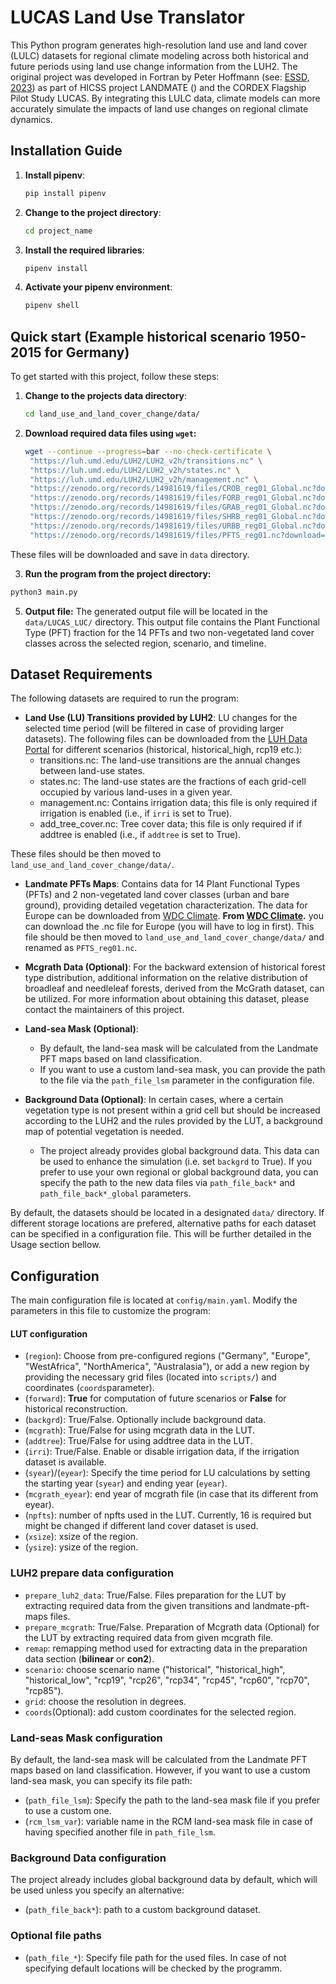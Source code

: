  
# LUCAS Land Use Translator 


This Python program generates high-resolution land use and land cover (LULC) datasets for regional climate modeling across both historical and future periods using land use change information from the LUH2. The original project was developed in Fortran by Peter Hoffmann (see: [ESSD, 2023](https://essd.copernicus.org/articles/15/3819/2023/)) as part of HICSS project LANDMATE () and the CORDEX Flagship Pilot Study LUCAS. By integrating this LULC data, climate models can more accurately simulate the impacts of land use changes on regional climate dynamics.

## Installation Guide

1. **Install pipenv**:

   ```bash
   pip install pipenv

2. **Change to the project directory**:

   ```bash
   cd project_name

3. **Install the required libraries**:

   ```bash
   pipenv install 

4. **Activate your pipenv environment**:
   ```bash
   pipenv shell

## Quick start (Example historical scenario 1950-2015 for Germany)

To get started with this project, follow these steps:

1. **Change to the projects data directory**:

   ```bash
   cd land_use_and_land_cover_change/data/
   ```
2. **Download required data files using `wget`:**

   ```bash
   wget --continue --progress=bar --no-check-certificate \
    "https://luh.umd.edu/LUH2/LUH2_v2h/transitions.nc" \
    "https://luh.umd.edu/LUH2/LUH2_v2h/states.nc" \
    "https://luh.umd.edu/LUH2/LUH2_v2h/management.nc" \
    "https://zenodo.org/records/14981619/files/CROB_reg01_Global.nc?download=1&" \
    "https://zenodo.org/records/14981619/files/FORB_reg01_Global.nc?download=1&" \
    "https://zenodo.org/records/14981619/files/GRAB_reg01_Global.nc?download=1&" \
    "https://zenodo.org/records/14981619/files/SHRB_reg01_Global.nc?download=1&" \
    "https://zenodo.org/records/14981619/files/URBB_reg01_Global.nc?download=1&" \
    "https://zenodo.org/records/14981619/files/PFTS_reg01.nc?download=1&preview=1"
   ```
These files will be downloaded and save in `data` directory.

3. **Run the program from the project directory:**

```bash
python3 main.py
```

5. **Output file:** The generated output file will be located in the  `data/LUCAS_LUC/` directory. This output file contains the Plant Functional Type (PFT) fraction for the 14 PFTs and two non-vegetated land cover classes across the selected region, scenario, and timeline.

## Dataset Requirements

The following datasets are required to run the program:

- **Land Use (LU) Transitions provided by LUH2**: LU changes for the selected time period (will be filtered in case of providing larger datasets). The following files can be downloaded from the [LUH Data Portal](https://luh.umd.edu/data.shtml) for different scenarios (historical, historical_high, rcp19 etc.):
   - transitions.nc: The land-use transitions are the annual changes between land-use states. 
   - states.nc: The land-use states are the fractions of each grid-cell occupied by various land-uses in a given year.
   - management.nc: Contains irrigation data; this file is only required if irrigation is enabled (i.e., if `irri` is set to True).
   - add_tree_cover.nc: Tree cover data; this file is only required if if addtree is enabled (i.e., if `addtree` is set to True).

These files should be then moved to `land_use_and_land_cover_change/data/`.
- **Landmate PFTs Maps**: Contains data for 14 Plant Functional Types (PFTs) and 2 non-vegetated land cover classes (urban and bare ground), providing detailed vegetation characterization. The data for Europe can be downloaded from [WDC Climate](https://www.wdc-climate.de/ui/entry?acronym=LM_PFT_EUR_v1.1_afts). **From [WDC Climate](https://www.wdc-climate.de/ui/entry?acronym=LM_PFT_EUR_v1.1_afts).** you can download the .nc file for Europe (you will have to log in first). This file should be then moved to `land_use_and_land_cover_change/data/` and renamed as `PFTS_reg01.nc`. 

- **Mcgrath Data (Optional)**: For the backward extension of historical forest type distribution, additional information on the relative distribution of broadleaf and needleleaf forests, derived from the McGrath dataset, can be utilized. For more information about obtaining this dataset, please contact the maintainers of this project.
- **Land-sea Mask (Optional)**: 
   - By default, the land-sea mask will be calculated from the Landmate PFT maps based on land classification.
   - If you want to use a custom land-sea mask, you can provide the path to the file via the `path_file_lsm` parameter in the configuration file.
- **Background Data (Optional)**: In certain cases, where a certain vegetation type is not present within a grid cell but should be increased according to the LUH2 and the rules provided by the LUT, a background map of potential vegetation is needed.
   - The project already provides global background data. This data can be used to enhance the simulation (i.e. set `backgrd` to True). If you prefer to use your own regional or global background data, you can specify the path to the new data files via `path_file_back*` and `path_file_back*_global` parameters.

By default, the datasets should be located in a designated `data/` directory. If different storage locations are prefered, alternative paths for each dataset can be specified in a configuration file. This will be further detailed in the Usage section bellow.

 

## Configuration
The main configuration file is located at `config/main.yaml`. Modify the parameters in this file to customize the program:

#### LUT configuration
   - (`region`): Choose from pre-configured regions ("Germany", "Europe", "WestAfrica", "NorthAmerica", "Australasia"), or add a new region by providing the necessary grid files (located into `scripts/`) and coordinates (`coords`parameter).
   - (`forward`): **True** for computation of future scenarios or **False** for historical reconstruction.
   - (`backgrd`): True/False. Optionally include background data.
   - (`mcgrath`): True/False for using mcgrath data in the LUT. 
   - (`addtree`): True/False for using addtree data in the LUT. 
   - (`irri`): True/False. Enable or disable irrigation data, if the irrigation dataset is available.
   - (`syear`)/(`eyear`): Specify the time period for LU calculations by setting the starting year (`syear`) and ending year (`eyear`).
   - (`mcgrath_eyear`): end year of mcgrath file (in case that its different from eyear).
   - (`npfts`): number of npfts used in the LUT. Currently, 16 is required but might be changed if different land cover dataset is used.
   - (`xsize`): xsize of the region.
   - (`ysize`): ysize of the region. 


   ### LUH2 prepare data configuration
   - `prepare_luh2_data`: True/False. Files preparation for the LUT by extracting required data from the given transitions and landmate-pft-maps files.
   - `prepare_mcgrath`: True/False. Preparation of Mcgrath data (Optional) for the LUT by extracting required data from given mcgrath file.
   - `remap`: remapping method used for extracting data in the preparation data section (**bilinear** or **con2**).
   - `scenario`: choose scenario name ("historical", "historical_high", "historical_low", "rcp19", "rcp26", "rcp34", "rcp45", "rcp60", "rcp70", "rcp85").
   - `grid`: choose the resolution in degrees.
   - `coords`(Optional): add custom coordinates for the selected region.
   ### Land-seas Mask configuration
   By default, the land-sea mask will be calculated from the Landmate PFT maps based on land classification. However, if you want to use a custom land-sea mask, you can specify its file path:
   - (`path_file_lsm`): Specify the path to the land-sea mask file if you prefer to use a custom one.
   - (`rcm_lsm_var`): variable name in the RCM land-sea mask file in case of having specified another file in `path_file_lsm`.
   ### Background Data configuration
   The project already includes global background data by default, which will be used unless you specify an alternative:
   - (`path_file_back*`): path to a custom background dataset.
   ### Optional file paths
   - (`path_file_*`): Specify file path for the used files. In case of not specifying default locations will be checked by the programm. 


 
